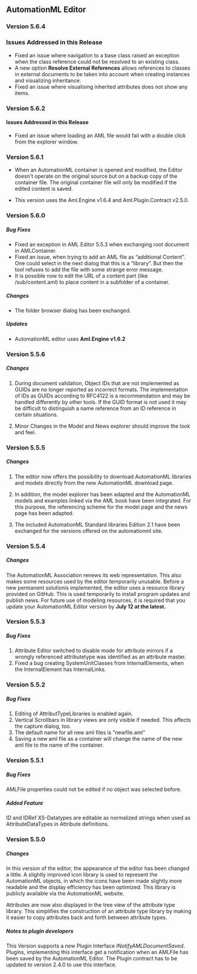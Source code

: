 ﻿## AutomationML Editor

### Version 5.6.4

### Issues Addressed in this Release
- Fixed an issue where navigation to a base class raised an exception when the class reference could not be resolved to an existing class.
- A new option **Resolve External References** allows references to classes in external documents to be taken into account when creating instances and visualizing inheritance.
- Fixed an issue where visualising inherited attributes does not show any items.


### Version 5.6.2

#### Issues Addressed in this Release
- Fixed an issue where loading an AML file would fail with a double click from the explorer window.



### Version 5.6.1

- When an AutomationML container is opened and modified, the Editor doesn't operate on the original source but on a
backup copy of the container file. The original container file will only be modified if the edited content is saved.

- This version uses the Aml.Engine v1.6.4 and Aml.Plugin.Contract v2.5.0.

### Version 5.6.0

##### Bug Fixes

- Fixed an exception in AML Editor 5.5.3 when exchanging root document in AMLContainer.
- Fixed an issue, when trying to add an AML file as “additional Content”. One could select
in the next dialog that this is a “library”. But then the tool refuses to add the file with some strange error message.
- It is possible now to edit the URL of a content part (like /sub/content.aml) to place content in a subfolder of a container.

##### Changes

- The folder browser dialog has been exchanged.


##### Updates
- AutomationML editor uses **Aml.Engine v1.6.2**
 

### Version 5.5.6

##### Changes

1. During document validation, Object IDs that are not implemented as GUIDs are no longer reported as incorrect formats. The implementation of IDs as GUIDs according to RFC4122 
is a recommendation and may be handled differently by other tools. If the GUID format is not used it may be difficult to 
distinguish a name reference from an ID reference in certain situations.

2. Minor Changes in the Model and News explorer should improve the look and feel.

### Version 5.5.5

##### Changes

1. The editor now offers the possibility to download AutomationML libraries and
models directly from the new AutomationML download page.

2. In addition, the model explorer has been adapted and the AutomationML models
and examples linked via the AML book have been integrated. 
For this purpose, the referencing scheme for the model page and the news
page has been adapted.

3. The included AutomationML Standard libraries Edition 2.1 
have been exchanged for the versions offered on the automationml site.



### Version 5.5.4

##### Changes

The AutomationML Association renews its web representation. This also makes some resources used by the editor temporarily unusable. Before a new permanent solutionis implemented, the editor uses a resource library provided on GitHub.  This is used temporarily to install program updates and publish news. For future use of modeling resources, it is required that you update your AutomationML Editor version by **July 12 at the latest.**


### Version 5.5.3

##### Bug Fixes

1. Attribute Editor switched to disable mode for attribute mirrors if a wrongly referenced attributetype was identified as an attribute master.
2. Fixed a bug creating SystemUnitClasses from InternalElements, when the InternalElement has InternalLinks.

### Version 5.5.2

##### Bug Fixes

1. Editing of AttributTypeLibraries is enabled again.
2. Vertical Scrollbars in library views are only visible if needed. This affects the capture dialog, too.
3. The default name for all new aml files is "newfile.aml"
4. Saving a new aml file as a container will change the name of the new aml file to the name of the container.


### Version 5.5.1

##### Bug Fixes

AMLFile properties could not be edited if no object was selected before.

##### Added Feature

ID and IDRef XS-Datatypes are editable as normalized strings when used as
AttributeDataTypes in Attribute definitions.

### Version 5.5.0

##### Changes

In this version of the editor, the appearance of the editor has been 
changed a little. A slightly improved icon library is used to 
represent the AutomationML objects, in which the icons have been
made slightly more readable and the display efficiency has been optimized. 
This library is publicly available via the AutomationML website.

Attributes are now also displayed in the tree view of the attribute type library. 
This simplifies the construction of an attribute type library by making it easier 
to copy attributes back and forth between attribute types. 

##### Notes to plugin developers
This Version supports a new Plugin Interface *INotifyAMLDocumentSaved*. Plugins, implementing this
interface get a notification when an AMLFile has been saved by the AutomationML Editor.
The Plugin contract has to be updated to version 2.4.0 to use this interface.
